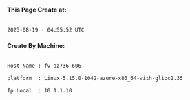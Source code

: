 
   
#### This Page Create at:

```bash

2023-08-19 - 04:55:52 UTC

```

#### Create By Machine:

```bash

Host Name : fv-az736-606

platform  : Linux-5.15.0-1042-azure-x86_64-with-glibc2.35

Ip Local  : 10.1.1.10

```

